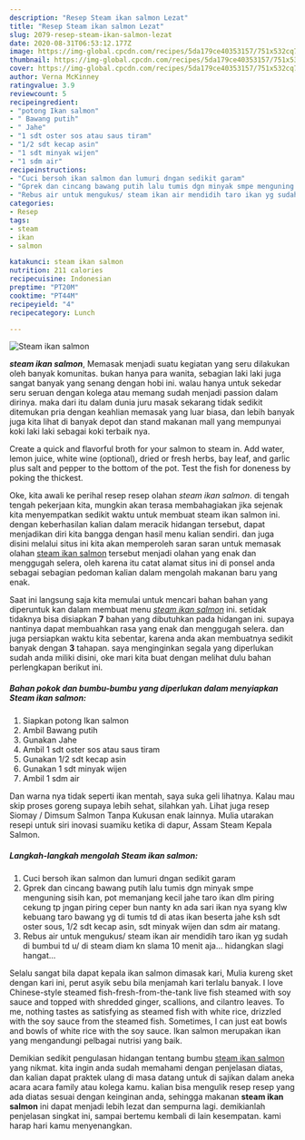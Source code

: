 ```yaml
---
description: "Resep Steam ikan salmon Lezat"
title: "Resep Steam ikan salmon Lezat"
slug: 2079-resep-steam-ikan-salmon-lezat
date: 2020-08-31T06:53:12.177Z
image: https://img-global.cpcdn.com/recipes/5da179ce40353157/751x532cq70/steam-ikan-salmon-foto-resep-utama.jpg
thumbnail: https://img-global.cpcdn.com/recipes/5da179ce40353157/751x532cq70/steam-ikan-salmon-foto-resep-utama.jpg
cover: https://img-global.cpcdn.com/recipes/5da179ce40353157/751x532cq70/steam-ikan-salmon-foto-resep-utama.jpg
author: Verna McKinney
ratingvalue: 3.9
reviewcount: 5
recipeingredient:
- "potong Ikan salmon"
- " Bawang putih"
- " Jahe"
- "1 sdt oster sos atau saus tiram"
- "1/2 sdt kecap asin"
- "1 sdt minyak wijen"
- "1 sdm air"
recipeinstructions:
- "Cuci bersoh ikan salmon dan lumuri dngan sedikit garam"
- "Gprek dan cincang bawang putih lalu tumis dgn minyak smpe menguning sisih kan, pot memanjang kecil jahe taro ikan dlm piring cekung tp jngan piring ceper bun nanty kn ada sari ikan nya syang klw kebuang taro bawang yg di tumis td di atas ikan beserta jahe ksh sdt oster sous, 1/2 sdt kecap asin, sdt minyak wijen dan sdm air matang."
- "Rebus air untuk mengukus/ steam ikan air mendidih taro ikan yg sudah di bumbui td u/ di steam diam kn slama 10 menit aja... hidangkan slagi hangat..."
categories:
- Resep
tags:
- steam
- ikan
- salmon

katakunci: steam ikan salmon 
nutrition: 211 calories
recipecuisine: Indonesian
preptime: "PT20M"
cooktime: "PT44M"
recipeyield: "4"
recipecategory: Lunch

---
```



![Steam ikan salmon](https://img-global.cpcdn.com/recipes/5da179ce40353157/751x532cq70/steam-ikan-salmon-foto-resep-utama.jpg)

<b><i>steam ikan salmon</i></b>, Memasak menjadi suatu kegiatan yang seru dilakukan oleh banyak komunitas. bukan hanya para wanita, sebagian laki laki juga sangat banyak yang senang dengan hobi ini. walau hanya untuk sekedar seru seruan dengan kolega atau memang sudah menjadi passion dalam dirinya. maka dari itu dalam dunia juru masak sekarang tidak sedikit ditemukan pria dengan keahlian memasak yang luar biasa, dan lebih banyak juga kita lihat di banyak depot dan stand makanan mall yang mempunyai koki laki laki sebagai koki terbaik nya.

Create a quick and flavorful broth for your salmon to steam in. Add water, lemon juice, white wine (optional), dried or fresh herbs, bay leaf, and garlic plus salt and pepper to the bottom of the pot. Test the fish for doneness by poking the thickest.

Oke, kita awali ke perihal resep resep olahan <i>steam ikan salmon</i>. di tengah tengah pekerjaan kita, mungkin akan terasa membahagiakan jika sejenak kita menyempatkan sedikit waktu untuk membuat steam ikan salmon ini. dengan keberhasilan kalian dalam meracik hidangan tersebut, dapat menjadikan diri kita bangga dengan hasil menu kalian sendiri. dan juga disini melalui situs ini kita akan memperoleh saran saran untuk memasak olahan <u>steam ikan salmon</u> tersebut menjadi olahan yang enak dan menggugah selera, oleh karena itu catat alamat situs ini di ponsel anda sebagai sebagian pedoman kalian dalam mengolah makanan baru yang enak.


Saat ini langsung saja kita memulai untuk mencari bahan bahan yang diperuntuk kan dalam membuat menu <u><i>steam ikan salmon</i></u> ini. setidak tidaknya bisa disiapkan <b>7</b> bahan yang dibutuhkan pada hidangan ini. supaya nantinya dapat membuahkan rasa yang enak dan menggugah selera. dan juga persiapkan waktu kita sebentar, karena anda akan membuatnya sedikit banyak dengan <b>3</b> tahapan. saya menginginkan segala yang diperlukan sudah anda miliki disini, oke mari kita buat dengan melihat dulu bahan perlengkapan berikut ini.

<!--inarticleads1-->

##### Bahan pokok dan bumbu-bumbu yang diperlukan dalam menyiapkan Steam ikan salmon:

1. Siapkan potong Ikan salmon
1. Ambil  Bawang putih
1. Gunakan  Jahe
1. Ambil 1 sdt oster sos atau saus tiram
1. Gunakan 1/2 sdt kecap asin
1. Gunakan 1 sdt minyak wijen
1. Ambil 1 sdm air


Dan warna nya tidak seperti ikan mentah, saya suka geli lihatnya. Kalau mau skip proses goreng supaya lebih sehat, silahkan yah. Lihat juga resep Siomay / Dimsum Salmon Tanpa Kukusan enak lainnya. Mulia utarakan resepi untuk siri inovasi suamiku ketika di dapur, Assam Steam Kepala Salmon. 

<!--inarticleads2-->

##### Langkah-langkah mengolah Steam ikan salmon:

1. Cuci bersoh ikan salmon dan lumuri dngan sedikit garam
1. Gprek dan cincang bawang putih lalu tumis dgn minyak smpe menguning sisih kan, pot memanjang kecil jahe taro ikan dlm piring cekung tp jngan piring ceper bun nanty kn ada sari ikan nya syang klw kebuang taro bawang yg di tumis td di atas ikan beserta jahe ksh sdt oster sous, 1/2 sdt kecap asin, sdt minyak wijen dan sdm air matang.
1. Rebus air untuk mengukus/ steam ikan air mendidih taro ikan yg sudah di bumbui td u/ di steam diam kn slama 10 menit aja... hidangkan slagi hangat...


Selalu sangat bila dapat kepala ikan salmon dimasak kari, Mulia kureng sket dengan kari ini, perut asyik sebu bila menjamah kari terlalu banyak. I love Chinese-style steamed fish-fresh-from-the-tank live fish steamed with soy sauce and topped with shredded ginger, scallions, and cilantro leaves. To me, nothing tastes as satisfying as steamed fish with white rice, drizzled with the soy sauce from the steamed fish. Sometimes, I can just eat bowls and bowls of white rice with the soy sauce. Ikan salmon merupakan ikan yang mengandungi pelbagai nutrisi yang baik. 

Demikian sedikit pengulasan hidangan tentang bumbu <u>steam ikan salmon</u> yang nikmat. kita ingin anda sudah memahami dengan penjelasan diatas, dan kalian dapat praktek ulang di masa datang untuk di sajikan dalam aneka acara acara family atau kolega kamu. kalian bisa mengulik resep resep yang ada diatas sesuai dengan keinginan anda, sehingga makanan <b>steam ikan salmon</b> ini dapat menjadi lebih lezat dan sempurna lagi. demikianlah penjelasan singkat ini, sampai bertemu kembali di lain kesempatan. kami harap hari kamu menyenangkan.
